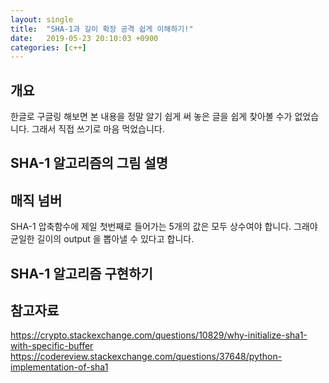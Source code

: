 ```yaml
---
layout: single
title:  "SHA-1과 길이 확장 공격 쉽게 이해하기!"
date:   2019-05-23 20:10:03 +0900
categories: [c++]
--- 
```


## 개요
한글로 구글링 해보면 본 내용을 정말 알기 쉽게 써 놓은 글을
쉽게 찾아볼 수가 없었습니다. 그래서 직접 쓰기로 마음 먹었습니다.

## SHA-1 알고리즘의 그림 설명



## 매직 넘버
SHA-1 압축함수에 제일 첫번째로 들어가는 5개의 값은 모두 상수여야 합니다.
그래야 균일한 길이의 output 을 뽑아낼 수 있다고 합니다.


## SHA-1 알고리즘 구현하기





## 참고자료
https://crypto.stackexchange.com/questions/10829/why-initialize-sha1-with-specific-buffer 
https://codereview.stackexchange.com/questions/37648/python-implementation-of-sha1



